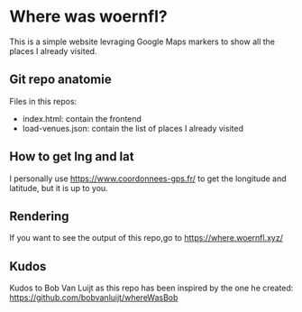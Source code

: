 # Where was woernfl?

This is a simple website levraging Google Maps markers to show all the places I already visited.

## Git repo anatomie
Files in this repos:
- index.html: contain the frontend
- load-venues.json: contain the list of places I already visited

## How to get lng and lat
I personally use <https://www.coordonnees-gps.fr/> to get the longitude and latitude, but it is up to you.

## Rendering
If you want to see the output of this repo,go to <https://where.woernfl.xyz/>

## Kudos
Kudos to Bob Van Luijt as this repo has been inspired by the one he created: https://github.com/bobvanluijt/whereWasBob
